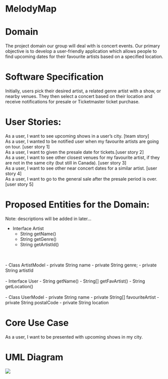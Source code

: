 # MelodyMap

# Domain
The project domain our group will deal with is concert events. Our primary objective is to develop a user-friendly
application which allows people to find upcoming dates for their favourite artists based on a specified location. 

# Software Specification
Initially, users pick their desired artist, a related genre artist with a show, or nearby venues. They then select a 
concert based on their location and receive notifications for presale or Ticketmaster ticket purchase.

# User Stories:
As a user, I want to see upcoming shows in a user’s city. [team story] <br />
As a user, I wanted to be notified user when my favourite artists are going on tour. [user story 1] <br />
As a user, I want to given the presale date for tickets.[user story 2] <br />
As a user, I want to see other closest venues for my favourite artist, if they are not in the same city (but still in Canada). [user story 3] <br />
As a user, I want to see other near concert dates for a similar artist. [user story 4] <br />
As a user, I want to go to the general sale after the presale period is over. [user story 5] <br />


# Proposed Entities for the Domain:
Note: descriptions will be added in later...
- Interface Artist
  - String getName()
  - String getGenre()
  - String getArtistId()
<br />
<br />
- Class ArtistModel
  - private String name
  - private String genre;
  - private String artistId
<br />
<br />
- Interface User
  - String getName()
  - String[] getFavArtist()
  - String getLocation()
<br />
<br />
- Class UserModel
  - private String name
  - private String[] favouriteArtist
  - private String postalCode
  - private String location

# Core Use Case
As a user, I want to be presented with upcoming shows in my city.

# UML Diagram
![](/Users/olindimallika/Downloads/uml_so_far.jpeg)

